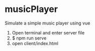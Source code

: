 # musicPlayer
Simulate a simple music player using vue
1. Open terminal and enter server file
2. $ npm run serve
3. open client/index.html
